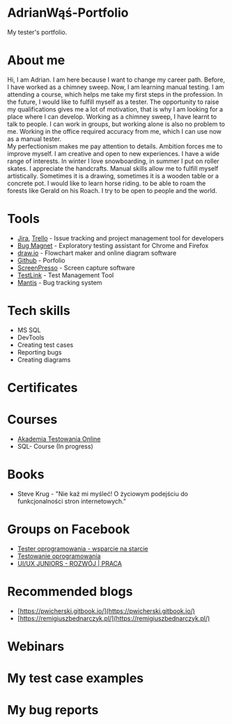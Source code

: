 # AdrianWąś-Portfolio
My tester's portfolio.
# About me
  Hi, I am Adrian. I am here because I want to change my career path. Before, I have worked as a chimney sweep. Now, I am learning manual testing. I am attending a course, which helps me take my first steps in the profession. In the future, I would like to fulfill myself as a tester. The opportunity to raise my qualifications gives me a lot of motivation, that is why I am looking for a place where I can develop.
  Working as   a chimney sweep, I have learnt to talk to people. I can work in groups, but working alone is also no problem to me. Working in the office required accuracy from me, which I can use now as a manual tester.   
  My perfectionism makes me pay attention to details. Ambition forces me to improve myself. I am creative and open to new experiences. I have a wide range of interests. In winter I love snowboarding, in summer I put on roller skates. I appreciate the handcrafts. Manual skills allow me to fulfill myself artistically. Sometimes it is a drawing, sometimes it is a wooden table or a concrete pot. I would like to learn horse riding. to be able to roam the forests like Gerald on his Roach. I try to be open to people and the world.

# Tools
* [Jira](https://www.atlassian.com/software/jira), [Trello](https://trello.com/) - Issue tracking and project management tool for developers
* [Bug Magnet](https://bugmagnet.org/) - Exploratory testing assistant for Chrome and Firefox
* [draw.io](https://app.diagrams.net/) - Flowchart maker and online diagram software
* [Github](https://github.com/) - Porfolio
* [ScreenPresso](https://www.screenpresso.com/) - Screen capture software
* [TestLink](https://testlink.org/) - Test Management Tool
* [Mantis](https://www.mantisbt.org/) - Bug tracking system
# Tech skills
* MS SQL
* DevTools
* Creating test cases
* Reporting bugs
* Creating diagrams
# Certificates

# Courses
* [Akademia Testowania Online](https://testuj.pl/karta-szkolenia/szkolenie-akademia-testowania)
* SQL- Course (In progress)

# Books
* Steve Krug - "Nie każ mi myśleć! O życiowym podejściu do funkcjonalności stron internetowych."

# Groups on Facebook
* [Tester oprogramowania - wsparcie na starcie](https://www.facebook.com/groups/testeroprogramowania)
* [Testowanie oprogramowania](https://www.facebook.com/groups/TestowanieOprogramowania)
* [UI/UX JUNIORS - ROZWÓJ | PRACA](https://www.facebook.com/groups/895939494188488)

# Recommended blogs
* [https://pwicherski.gitbook.io/](https://pwicherski.gitbook.io/)
* [https://remigiuszbednarczyk.pl/](https://remigiuszbednarczyk.pl/)

# Webinars

# My test case examples

# My bug reports


